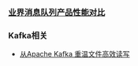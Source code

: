 ### [业界消息队列产品性能对比](https://softwaremill.com/mqperf/#toc-summary)

### Kafka相关
* [从Apache Kafka 重温文件高效读写](http://calvin1978.blogcn.com/articles/kafkaio.html)
